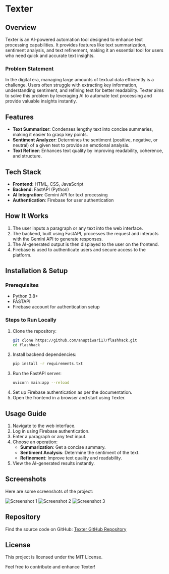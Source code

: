 # Texter

## Overview
Texter is an AI-powered automation tool designed to enhance text processing capabilities. It provides features like text summarization, sentiment analysis, and text refinement, making it an essential tool for users who need quick and accurate text insights.

### Problem Statement
In the digital era, managing large amounts of textual data efficiently is a challenge. Users often struggle with extracting key information, understanding sentiment, and refining text for better readability. Texter aims to solve this problem by leveraging AI to automate text processing and provide valuable insights instantly.

## Features
- **Text Summarizer**: Condenses lengthy text into concise summaries, making it easier to grasp key points.
- **Sentiment Analyzer**: Determines the sentiment (positive, negative, or neutral) of a given text to provide an emotional analysis.
- **Text Refiner**: Enhances text quality by improving readability, coherence, and structure.

## Tech Stack
- **Frontend**: HTML, CSS, JavaScript
- **Backend**: FastAPI (Python)
- **AI Integration**: Gemini API for text processing
- **Authentication**: Firebase for user authentication

## How It Works
1. The user inputs a paragraph or any text into the web interface.
2. The backend, built using FastAPI, processes the request and interacts with the Gemini API to generate responses.
3. The AI-generated output is then displayed to the user on the frontend.
4. Firebase is used to authenticate users and secure access to the platform.

## Installation & Setup
### Prerequisites
- Python 3.8+
- FASTAPI
- Firebase account for authentication setup

### Steps to Run Locally
1. Clone the repository:
   ```sh
   git clone https://github.com/anuptiwari17/flashhack.git
   cd flashhack
   ```
2. Install backend dependencies:
   ```sh
   pip install -r requirements.txt
   ```
3. Run the FastAPI server:
   ```sh
   uvicorn main:app --reload
   ```
4. Set up Firebase authentication as per the documentation.
5. Open the frontend in a browser and start using Texter.

## Usage Guide
1. Navigate to the web interface.
2. Log in using Firebase authentication.
3. Enter a paragraph or any text input.
4. Choose an operation:
   - **Summarization**: Get a concise summary.
   - **Sentiment Analysis**: Determine the sentiment of the text.
   - **Refinement**: Improve text quality and readability.
5. View the AI-generated results instantly.

## Screenshots
Here are some screenshots of the project:

![Screenshot 1](image1.png)
![Screenshot 2](image2.png)
![Screenshot 3](image3.png)


## Repository
Find the source code on GitHub: [Texter GitHub Repository](https://github.com/anuptiwari17/Texter)

## License
This project is licensed under the MIT License.

Feel free to contribute and enhance Texter!

